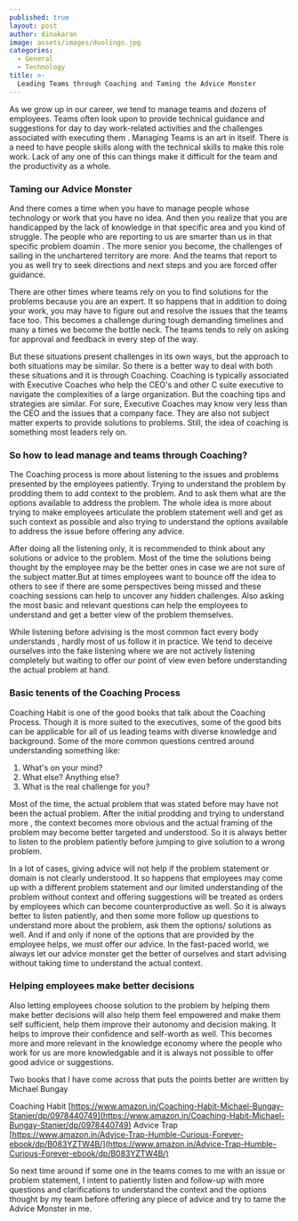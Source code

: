 ```yaml
---
published: true
layout: post
author: dinakaran
image: assets/images/duolingo.jpg
categories:
  - General
  - Technology
title: >-
  Leading Teams through Coaching and Taming the Advice Monster
---
```


As we grow up in our career, we tend to manage teams and dozens of employees. Teams often look upon to provide technical guidance and suggestions for day to day work-related activities and the challenges associated with executing them . Managing Teams is an art in itself. There is a need to have people skills along with the technical skills to make this role work. Lack of any one of this can things make it difficult for the team and the productivity as a whole.

### Taming  our Advice Monster 

And there comes a time when you have to manage people whose technology or work that you have no idea. And then you realize that you are handicapped by the lack of knowledge in that specific area and you kind of struggle. The people who are reporting to us are smarter than us in that specific problem doamin . The more senior you become, the challenges of sailing in the unchartered territory are more. And the teams that report to you as well try to seek directions and next steps and you are forced offer guidance.

There are other times where teams rely on you to find solutions for the problems because you are an expert. It so happens that in addition to doing your work, you may have to figure out and resolve the issues that the teams face too. This becomes a challenge during tough demanding timelines and many a times we become the bottle neck. The teams tends to rely on asking for approval and feedback in every step of the way.

But these situations present challenges in its own ways, but the approach to both situations may be similar. So there is a better way to deal with both these situations and it is through Coaching. Coaching is typically associated with Executive Coaches who help the CEO's and other C suite executive to navigate the complexities of a large organization. But the coaching tips and strategies are similar. For sure, Executive Coaches may know very less than the CEO and the issues that a company face. They are also not subject matter experts to provide solutions to problems. Still, the idea of coaching is something most leaders rely on. 

### So how to lead manage and teams through Coaching?

The Coaching process is more about listening to the issues and problems presented by the employees patiently. Trying to understand the problem by prodding them to add context to the problem. And to ask them what are the options available to address the problem. The whole idea is more about trying to make employees articulate the problem statement well and get as such context as possible and also trying to understand the options available to address the issue before offering any advice.

After doing all the listening only, it is recommended to think about any solutions or advice to the problem. Most of the time the solutions being thought by the employee may be the better ones in case we are not sure of the subject matter.But at times employees want to bounce off the idea to others to see if there are some perspectives being missed and these coaching sessions can help to uncover any hidden challenges. Also asking the most basic and relevant questions can help the employees to understand and get a better view of the problem themselves. 

While listening before advising is the most common fact every body understands , hardly most of us follow it in practice. We tend to deceive ourselves into the fake listening where we are not actively listening completely but waiting to offer our point of view even before understanding the actual problem at hand.

### Basic tenents of the Coaching Process 

Coaching Habit is one of the good books that talk about the Coaching Process. Though it is more suited to the executives, some of the good bits can be applicable for all of us leading teams with diverse knowledge and background. Some of the more common questions centred around understanding something like: 

1. What's on your mind? 
2. What else? Anything else?
3. What is the real challenge for you? 


Most of the time, the actual problem that was stated before may have not been the actual problem. After the initial prodding and trying to understand more , the context becomes more obvious and the actual framing of the problem may become better targeted and understood. So it is always better to listen to the problem patiently before jumping to give solution to a wrong problem.

In a lot of cases, giving advice will not help if the problem statement or domain is not clearly understood. It so happens that employees may come up with a different problem statement and our limited understanding of the problem without context and offering suggestions will be treated as orders by employees which can become counterproductive as well. So it is always better to listen patiently, and then some more follow up questions to understand more about the problem, ask them the options/ solutions as well. And if and only if none of the options that are provided by the employee helps, we must offer our advice. In the fast-paced world, we always let our advice monster get the better of ourselves and start advising without taking time to understand the actual context.

### Helping employees make better decisions 

Also letting employees choose solution to the problem by helping them make better decisions will also help them feel empowered and make them self sufficient, help them improve their autonomy and decision making. It helps to improve their confidence and self-worth as well. This becomes more and more relevant in the knowledge economy where the people who work for us are more knowledgable and it is always not possible to offer good advice or suggestions.

Two books that I have come across that puts the points better are written by Michael Bungay 

Coaching Habit   [https://www.amazon.in/Coaching-Habit-Michael-Bungay-Stanier/dp/0978440749](https://www.amazon.in/Coaching-Habit-Michael-Bungay-Stanier/dp/0978440749)
Advice Trap  [https://www.amazon.in/Advice-Trap-Humble-Curious-Forever-ebook/dp/B083YZTW4B/](https://www.amazon.in/Advice-Trap-Humble-Curious-Forever-ebook/dp/B083YZTW4B/)

So next time around if some one in the teams comes to me with an issue or problem statement,  I intent to patiently listen and follow-up with more questions and clarifications to understand the context and the options thought by my team before offering any piece of advice and try to tame the Advice Monster in me. 


